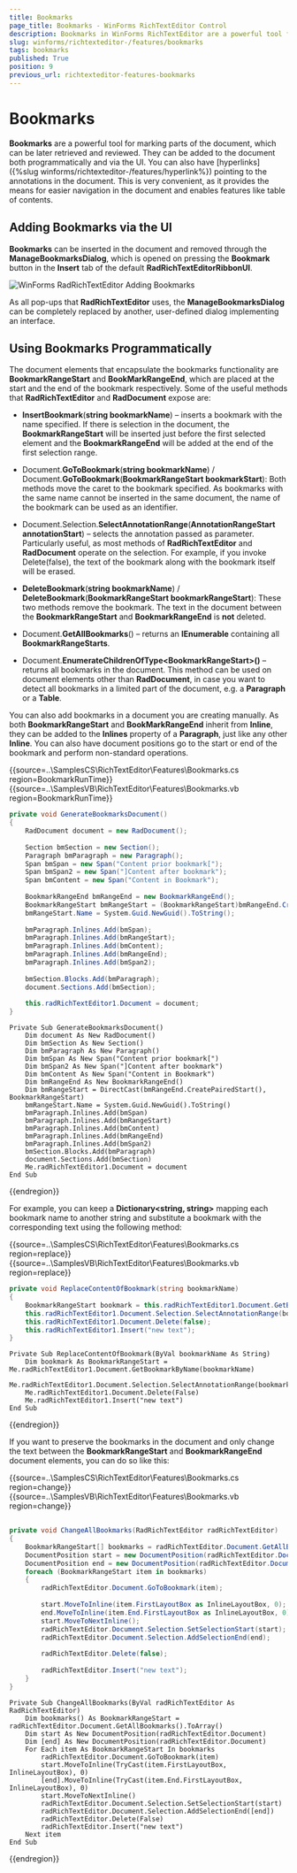 ```yaml
---
title: Bookmarks
page_title: Bookmarks - WinForms RichTextEditor Control
description: Bookmarks in WinForms RichTextEditor are a powerful tool for marking parts of the document, which can be later retrieved and reviewed. 
slug: winforms/richtexteditor-/features/bookmarks
tags: bookmarks
published: True
position: 9
previous_url: richtexteditor-features-bookmarks
---
```


# Bookmarks

__Bookmarks__ are a powerful tool for marking parts of the document, which can be later retrieved and reviewed. They can be added to the document both programmatically and via the UI. You can also have [hyperlinks]({%slug winforms/richtexteditor-/features/hyperlink%}) pointing to the annotations in the document. This is very convenient, as it provides the means for easier navigation in the document and enables features like table of contents.
      
## Adding Bookmarks via the UI

__Bookmarks__ can be inserted in the document and removed through the __ManageBookmarksDialog__, which is opened on pressing the **Bookmark** button in the **Insert** tab of the default **RadRichTextEditorRibbonUI**.

![WinForms RadRichTextEditor Adding Bookmarks ](images/richtexteditor-features-bookmarks001.png)

As all pop-ups that **RadRichTextEditor** uses, the **ManageBookmarksDialog** can be completely replaced by another, user-defined dialog implementing an interface.

## Using Bookmarks Programmatically

The document elements that encapsulate the bookmarks functionality are __BookmarkRangeStart__ and __BookMarkRangeEnd__, which are placed at the start and the end of the bookmark respectively. Some of the useful methods that **RadRichTextEditor** and **RadDocument** expose are:
        
* __InsertBookmark__(__string bookmarkName__) – inserts a bookmark with the name specified. If there is selection in the document, the **BookmarkRangeStart** will be inserted just before the first selected element and the **BookmarkRangeEnd** will be added at the end of the first selection range.
            
* Document.__GoToBookmark__(__string bookmarkName__) / Document.__GoToBookmark__(__BookmarkRangeStart bookmarkStart__): Both methods move the caret to the bookmark specified. As bookmarks with the same name cannot be inserted in the same document, the name of the bookmark can be used as an identifier.
            
* Document.Selection.__SelectAnnotationRange__(__AnnotationRangeStart annotationStart__) – selects the annotation passed as parameter. Particularly useful, as most methods of **RadRichTextEditor** and **RadDocument** operate on the selection. For example, if you invoke Delete(false), the text of the bookmark along with the bookmark itself will be erased.
            
* __DeleteBookmark__(__string bookmarkName__) / __DeleteBookmark__(__BookmarkRangeStart bookmarkRangeStart__): These two methods remove the bookmark. The text in the document between the **BookmarkRangeStart** and **BookmarkRangeEnd** is __not__ deleted.
            
* Document.__GetAllBookmarks__() – returns an **IEnumerable<BookmarkRangeStart>** containing all **BookmarkRangeStarts**.
            
* Document.__EnumerateChildrenOfType&lt;BookmarkRangeStart&gt;()__ – returns all bookmarks in the document. This method can be used on document elements other than **RadDocument**, in case you want to detect all bookmarks in a limited part of the document, e.g. a **Paragraph** or a **Table**.
            
You can also add bookmarks in a document you are creating manually. As both __BookmarkRangeStart__ and __BookMarkRangeEnd__ inherit from __Inline__, they can be added to the **Inlines** property of a **Paragraph**, just like any other **Inline**. You can also have document positions go to the start or end of the bookmark and perform non-standard operations.

{{source=..\SamplesCS\RichTextEditor\Features\Bookmarks.cs region=BookmarkRunTime}} 
{{source=..\SamplesVB\RichTextEditor\Features\Bookmarks.vb region=BookmarkRunTime}}
````C#
private void GenerateBookmarksDocument()
{
    RadDocument document = new RadDocument();
    
    Section bmSection = new Section();
    Paragraph bmParagraph = new Paragraph();
    Span bmSpan = new Span("Content prior bookmark[");
    Span bmSpan2 = new Span("]Content after bookmark");
    Span bmContent = new Span("Content in Bookmark");
    
    BookmarkRangeEnd bmRangeEnd = new BookmarkRangeEnd();
    BookmarkRangeStart bmRangeStart = (BookmarkRangeStart)bmRangeEnd.CreatePairedStart();
    bmRangeStart.Name = System.Guid.NewGuid().ToString();
    
    bmParagraph.Inlines.Add(bmSpan);
    bmParagraph.Inlines.Add(bmRangeStart);
    bmParagraph.Inlines.Add(bmContent);
    bmParagraph.Inlines.Add(bmRangeEnd);
    bmParagraph.Inlines.Add(bmSpan2);
    
    bmSection.Blocks.Add(bmParagraph);
    document.Sections.Add(bmSection);
    
    this.radRichTextEditor1.Document = document;
}

````
````VB.NET
Private Sub GenerateBookmarksDocument()
    Dim document As New RadDocument()
    Dim bmSection As New Section()
    Dim bmParagraph As New Paragraph()
    Dim bmSpan As New Span("Content prior bookmark[")
    Dim bmSpan2 As New Span("]Content after bookmark")
    Dim bmContent As New Span("Content in Bookmark")
    Dim bmRangeEnd As New BookmarkRangeEnd()
    Dim bmRangeStart = DirectCast(bmRangeEnd.CreatePairedStart(), BookmarkRangeStart)
    bmRangeStart.Name = System.Guid.NewGuid().ToString()
    bmParagraph.Inlines.Add(bmSpan)
    bmParagraph.Inlines.Add(bmRangeStart)
    bmParagraph.Inlines.Add(bmContent)
    bmParagraph.Inlines.Add(bmRangeEnd)
    bmParagraph.Inlines.Add(bmSpan2)
    bmSection.Blocks.Add(bmParagraph)
    document.Sections.Add(bmSection)
    Me.radRichTextEditor1.Document = document
End Sub

```` 



{{endregion}} 

  
For example, you can keep a **Dictionary<string, string>** mapping each bookmark name to another string and substitute a bookmark with the corresponding text using the following method:

{{source=..\SamplesCS\RichTextEditor\Features\Bookmarks.cs region=replace}} 
{{source=..\SamplesVB\RichTextEditor\Features\Bookmarks.vb region=replace}} 

````C#
private void ReplaceContentOfBookmark(string bookmarkName)
{
    BookmarkRangeStart bookmark = this.radRichTextEditor1.Document.GetBookmarkByName(bookmarkName);
    this.radRichTextEditor1.Document.Selection.SelectAnnotationRange(bookmark);
    this.radRichTextEditor1.Document.Delete(false);
    this.radRichTextEditor1.Insert("new text");
}

````
````VB.NET
Private Sub ReplaceContentOfBookmark(ByVal bookmarkName As String)
    Dim bookmark As BookmarkRangeStart = Me.radRichTextEditor1.Document.GetBookmarkByName(bookmarkName)
    Me.radRichTextEditor1.Document.Selection.SelectAnnotationRange(bookmark)
    Me.radRichTextEditor1.Document.Delete(False)
    Me.radRichTextEditor1.Insert("new text")
End Sub

````

{{endregion}} 

If you want to preserve the bookmarks in the document and only change the text between the **BookmarkRangeStart** and **BookmarkRangeEnd** document elements, you can do so like this:

{{source=..\SamplesCS\RichTextEditor\Features\Bookmarks.cs region=change}} 
{{source=..\SamplesVB\RichTextEditor\Features\Bookmarks.vb region=change}} 

````C#
        
private void ChangeAllBookmarks(RadRichTextEditor radRichTextEditor)
{
    BookmarkRangeStart[] bookmarks = radRichTextEditor.Document.GetAllBookmarks().ToArray<BookmarkRangeStart>();
    DocumentPosition start = new DocumentPosition(radRichTextEditor.Document);
    DocumentPosition end = new DocumentPosition(radRichTextEditor.Document);
    foreach (BookmarkRangeStart item in bookmarks)
    {
        radRichTextEditor.Document.GoToBookmark(item);
        
        start.MoveToInline(item.FirstLayoutBox as InlineLayoutBox, 0);
        end.MoveToInline(item.End.FirstLayoutBox as InlineLayoutBox, 0);
        start.MoveToNextInline();
        radRichTextEditor.Document.Selection.SetSelectionStart(start);
        radRichTextEditor.Document.Selection.AddSelectionEnd(end);
        
        radRichTextEditor.Delete(false);
        
        radRichTextEditor.Insert("new text");
    }
}

````
````VB.NET
Private Sub ChangeAllBookmarks(ByVal radRichTextEditor As RadRichTextEditor)
    Dim bookmarks() As BookmarkRangeStart = radRichTextEditor.Document.GetAllBookmarks().ToArray()
    Dim start As New DocumentPosition(radRichTextEditor.Document)
    Dim [end] As New DocumentPosition(radRichTextEditor.Document)
    For Each item As BookmarkRangeStart In bookmarks
        radRichTextEditor.Document.GoToBookmark(item)
        start.MoveToInline(TryCast(item.FirstLayoutBox, InlineLayoutBox), 0)
        [end].MoveToInline(TryCast(item.End.FirstLayoutBox, InlineLayoutBox), 0)
        start.MoveToNextInline()
        radRichTextEditor.Document.Selection.SetSelectionStart(start)
        radRichTextEditor.Document.Selection.AddSelectionEnd([end])
        radRichTextEditor.Delete(False)
        radRichTextEditor.Insert("new text")
    Next item
End Sub

````

{{endregion}} 





